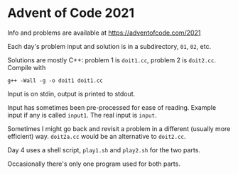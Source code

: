 # Advent of Code 2021

Info and problems are available at https://adventofcode.com/2021

Each day's problem input and solution is in a subdirectory, `01`, `02`, etc.

Solutions are mostly C++: problem 1 is `doit1.cc`, problem 2 is `doit2.cc`.
Compile with
```
g++ -Wall -g -o doit1 doit1.cc
```
Input is on stdin, output is printed to stdout.

Input has sometimes been pre-processed for ease of reading.
Example input if any is called `input1`.
The real input is `input`.

Sometimes I might go back and revisit a problem in a different
(usually more efficient) way.  `doit2a.cc` would be an alternative to
`doit2.cc`.

Day 4 uses a shell script, `play1.sh` and `play2.sh` for the two
parts.

Occasionally there's only one program used for both parts.
